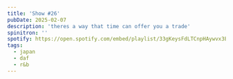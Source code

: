 ```yaml
---
title: 'Show #26'
pubDate: 2025-02-07
description: 'theres a way that time can offer you a trade'
spinitron: ''
spotify: https://open.spotify.com/embed/playlist/33gKeysFdLTCnpHAywvx3E
tags:
  - japan
  - daf
  - r&b
---
```

